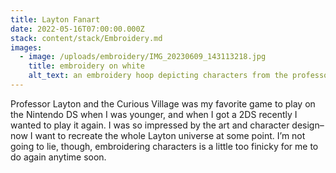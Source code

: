 ```yaml
---
title: Layton Fanart
date: 2022-05-16T07:00:00.000Z
stack: content/stack/Embroidery.md
images:
  - image: /uploads/embroidery/IMG_20230609_143113218.jpg
    title: embroidery on white
    alt_text: an embroidery hoop depicting characters from the professor layton game
---
```


Professor Layton and the Curious Village was my favorite game to play on the Nintendo DS when I was younger, and when I got a 2DS recently I wanted to play it again. I was so impressed by the art and character design– now I want to recreate the whole Layton universe at some point. I’m not going to lie, though, embroidering characters is a little too finicky for me to do again anytime soon. 
